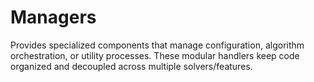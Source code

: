 # Managers

Provides specialized components that manage configuration, algorithm orchestration, or utility processes.
These modular handlers keep code organized and decoupled across multiple solvers/features.
